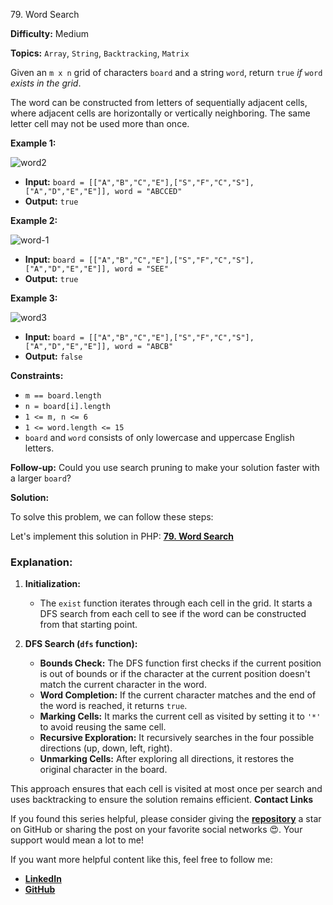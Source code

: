 79\. Word Search

**Difficulty:** Medium

**Topics:** `Array`, `String`, `Backtracking`, `Matrix`

Given an `m x n` grid of characters `board` and a string `word`, return `true` _if_ `word` _exists in the grid_.

The word can be constructed from letters of sequentially adjacent cells, where adjacent cells are horizontally or vertically neighboring. The same letter cell may not be used more than once.

**Example 1:**

![word2](https://assets.leetcode.com/uploads/2020/11/04/word2.jpg)
- **Input:** `board = [["A","B","C","E"],["S","F","C","S"],["A","D","E","E"]], word = "ABCCED"`
- **Output:** `true`

**Example 2:**

![word-1](https://assets.leetcode.com/uploads/2020/11/04/word-1.jpg)
- **Input:** `board = [["A","B","C","E"],["S","F","C","S"],["A","D","E","E"]], word = "SEE"`
- **Output:** `true` 

**Example 3:**

![word3](https://assets.leetcode.com/uploads/2020/10/15/word3.jpg)
- **Input:** `board = [["A","B","C","E"],["S","F","C","S"],["A","D","E","E"]], word = "ABCB"`
- **Output:** `false` 

**Constraints:**

- <code>m == board.length</code>
- <code>n = board[i].length</code>
- <code>1 <= m, n <= 6</code>
- <code>1 <= word.length <= 15</code>
- `board` and `word` consists of only lowercase and uppercase English letters.

**Follow-up:** Could you use search pruning to make your solution faster with a larger `board`?


**Solution:**


To solve this problem, we can follow these steps:

Let's implement this solution in PHP: **[79. Word Search](https://github.com/mah-shamim/leet-code-in-php/tree/main/algorithms/000079-word-search/solution.php)**


### Explanation:

1. **Initialization:**
    - The `exist` function iterates through each cell in the grid. It starts a DFS search from each cell to see if the word can be constructed from that starting point.

2. **DFS Search (`dfs` function):**
    - **Bounds Check:** The DFS function first checks if the current position is out of bounds or if the character at the current position doesn't match the current character in the word.
    - **Word Completion:** If the current character matches and the end of the word is reached, it returns `true`.
    - **Marking Cells:** It marks the current cell as visited by setting it to `'*'` to avoid reusing the same cell.
    - **Recursive Exploration:** It recursively searches in the four possible directions (up, down, left, right).
    - **Unmarking Cells:** After exploring all directions, it restores the original character in the board.

This approach ensures that each cell is visited at most once per search and uses backtracking to ensure the solution remains efficient.
**Contact Links**

If you found this series helpful, please consider giving the **[repository](https://github.com/mah-shamim/leet-code-in-php)** a star on GitHub or sharing the post on your favorite social networks 😍. Your support would mean a lot to me!

If you want more helpful content like this, feel free to follow me:

- **[LinkedIn](https://www.linkedin.com/in/arifulhaque/)**
- **[GitHub](https://github.com/mah-shamim)**